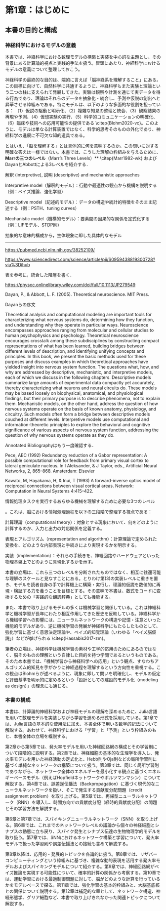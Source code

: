# 第1章：はじめに
## 本書の目的と構成
### 神経科学におけるモデルの意義
本書では、神経科学における数理モデルの構築と実装を中心的な主題とし、その背景にある計算論的視点と実践的手法を扱う。冒頭にあたり、神経科学におけるモデルの意義について整理しておこう。

神経科学の最終的な目的は、端的に言えば「脳神経系を理解すること」にある。この目標に向けて、自然科学に共通するように、神経科学もまた実験と理論という二つの柱に支えられて発展してきた。実験は観察や計測を通じて実データを得る行為であり、理論はそれらのデータを抽象化・統合し、予測や仮説の創出へと昇華させる枠組みである。特にモデルは、以下のような多面的な役割を担っている：
（1）仮説の駆動と明示化、（2）複雑な知見の整理と統合、（3）観察結果の再現や予測、（4）仮想実験の実行、（5）科学的コミュニケーションの明確化、（6）臨床や技術への応用可能性の提供である \citep{Blohm2020-vc}。このように、モデルは単なる計算装置ではなく、科学的思考そのものの外化であり、神経科学の進展に不可欠な知的道具である。

とはいえ、「脳を理解する」とは具体的に何を意味するのか。この問いに対する明確な答えは一様ではない。本書では、こうした理解の枠組みを与えるために、**Marrの三つのレベル**（Marr’s Three Levels）** \citep{Marr1982-wk} およびDayanとAbbottによる3レベルを紹介する．


解釈 (interpretive), 説明 (descriptive)  and mechanistic approaches


Interpretive model（解釈的モデル）：行動や最適性の観点から機構を説明する（例：ベイズ推論、強化学習）

Descriptive model（記述的モデル）：データの構造や統計的特徴をそのまま記述する（例：PSTH、tuning curves）

Mechanistic model（機構的モデル）：要素間の因果的な関係を定式化する（例：LIFモデル、STDP則）

抽象的な意味的構成から，生体現象に即した具体的なモデル


---

https://pubmed.ncbi.nlm.nih.gov/38252109/

https://www.sciencedirect.com/science/article/pii/S0959438819300728?via%3Dihub

表を参考に，統合した階層を書く．

https://physoc.onlinelibrary.wiley.com/doi/full/10.1113/JP279549

Dayan, P., & Abbott, L. F. (2005). Theoretical neuroscience. MIT Press.

Dayanらの序文

Theoretical analysis and computational modeling are important tools for characterizing what nervous systems do, determining how they function, and understanding why they operate in particular ways. Neuroscience encompasses approaches ranging from molecular and cellular studies to human psychophysics and psychology. Theoretical neuroscience encourages crosstalk among these subdisciplines by constructing compact representations of what has been learned, building bridges between different levels of description, and identifying unifying concepts and principles. In this book, we present the basic methods used for these purposes and discuss examples in which theoretical approaches have yielded insight into nervous system function. The questions what, how, and why are addressed by descriptive, mechanistic, and interpretive models, each of which we discuss in the following chapters. Descriptive models summarize large amounts of experimental data compactly yet accurately, thereby characterizing what neurons and neural circuits do. These models may be based loosely on biophysical, anatomical, and physiological findings, but their primary purpose is to describe phenomena, not to explain them. Mechanistic models, on the other hand, address the question of how nervous systems operate on the basis of known anatomy, physiology, and circuitry. Such models often form a bridge between descriptive models couched at different levels. Interpretive models use computational and information-theoretic principles to explore the behavioral and cognitive significance of various aspects of nervous system function, addressing the question of why nervous systems operate as they do.

Annotated Bibliographyはもう一度確認する．

Pece, AEC (1992) Redundancy reduction of a Gabor representation: A possible computational role for feedback from primary visual cortex to lateral geniculate nucleus. In I Aleksander, & J Taylor, eds., Artificial Neural Networks, 2, 865–868. Amsterdam: Elsevier

Kawato, M, Hayakama, H, & Inui, T (1993) A forward-inverse optics model of reciprocal connections between visual cortical areas. Network: Computation in Neural Systems 4:415–422.

情報処理タスクを実行するあらゆる機械を理解するために必要な3つのレベル



。これは、脳における情報処理過程を以下の三段階で整理する視点である：

計算理論（computational theory）：対象とする現象において、何をどのように計算するのか、入力と出力の対応関係を定義する。

表現とアルゴリズム（representation and algorithm）：計算理論で定められた変換を、どのような内部表現と手続きにより実現するかを明示する。

実装（implementation）：それらの手続きを、神経回路やハードウェアといった物理基盤上でどのように具現化するかを示す。

本書の立場は、これら三つのレベルを分断されたものではなく、相互に往還可能な理解のスケールと見なすことにある。とりわけ第(3)の実装レベルに重きを置き、モデルを読者自身の手で計算機上に構築・実行し、理論的仮説を数値的に再現・検証する力を養うことを目標とする。その意味で本書は、数式をコードに変換するための「実践的な翻訳辞典」としても機能する。

また、本書で取り上げるモデルの多くは機械学習と関係している。これは神経科学と機械学習が長年にわたり相互作用してきた歴史を反映している。神経科学から機械学習への影響には、ニューラルネットワークの構造や記憶・注意といった機能的モデルがあり、逆に機械学習の発展が神経科学にもたらしたものとして、強化学習に基づく意思決定理論や、ベイズ的知覚理論（いわゆる「ベイズ脳仮説」）などが挙げられる \citep{Hassabis2017-zm}。

筆者の立場は、神経科学は機械学習の素材や工学的応用のためにあるのではなく、脳そのものの理解という自律した目的を持つ学問であるというものである。そのため本書では、「機械学習から神経科学への応用」という観点、すなわちアルゴリズム的知見を手がかりに神経過程を理解するという方向性を重視する。この視点はBlohmらが述べるように、現象に即して問いを明確化し、モデルの仮定と評価基準を明示的に定めるという「設計としての建設的モデル化（modeling as design）」の理念にも通じる。



### 本書の構成
本書は、計算論的神経科学および神経モデルの理解を深めるために、Julia言語を用いて数理モデルを実装しながら学習を進める形式を採用している。第1章では、Julia言語の基本的な使用法に加え、本書全体で用いる数学的記法について解説する。あわせて、神経科学における「学習」と「予測」という枠組みのもと、本書全体の立場を概説する。

第2章から第5章では、発火率モデルを用いた神経回路網の構成とその学習則について段階的に説明する。第2章では、神経細胞の基本的な生理学を導入し、発火率モデルを用いた神経活動の定式化と、Hebb則やOja則などの局所学習則に基づく単純なネットワークの構築について扱う。第3章では、同じく局所学習則でありながら、ネットワーク全体のエネルギーを最小化する観点に基づくエネルギーベースモデル（例えばHopfieldネットワークやボルツマンマシン）について解説する。第4章では、誤差逆伝播法（Backpropagation）に基づく現代的なニューラルネットワークを扱い、そこで発生する貢献度分配問題（credit assignment problem）を取り上げる。第5章では、再帰型ニューラルネットワーク（RNN）を導入し、時間方向での貢献度分配（経時的貢献度分配）の問題とその学習方法を解説する。

第6章と第7章では、スパイキングニューラルネットワーク（SNN）を取り上げる。第6章では、これまでのネットワークレベルの議論から個々の神経細胞とシナプスの動態に立ち戻り、スパイク発生とシナプス伝達の生物物理学的モデルを取り扱う。第7章では、SNNにおけるネットワーク構築と学習について、発火率モデルで扱った学習則や誤差伝播法との接続も含めて解説する。

第8章以降は、応用的・発展的トピックを各論的に扱う。第8章では、リザバーコンピューティングという枠組みに基づき、複雑な動的表現を活用する発火率モデルおよびスパイキングモデルについて紹介する。第9章では、神経回路網がベイズ推論を実現する可能性について、確率的計算の関係から考察する。第10章では、運動学習における最適制御問題に対して、脳がどのような計算を行っているかをモデルベースで探る。第11章では、強化学習の基本的枠組みと、大脳基底核との関係について説明する。第12章は補足的な章として、ネットワーク構造、神経形態学、グリア細胞など、本書で取り上げきれなかった関連トピックについて解説する。
